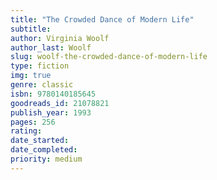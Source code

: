 ```yaml
---
title: "The Crowded Dance of Modern Life"
subtitle: 
author: Virginia Woolf
author_last: Woolf
slug: woolf-the-crowded-dance-of-modern-life
type: fiction
img: true
genre: classic
isbn: 9780140185645
goodreads_id: 21078821
publish_year: 1993
pages: 256
rating: 
date_started:
date_completed:
priority: medium
---
```

